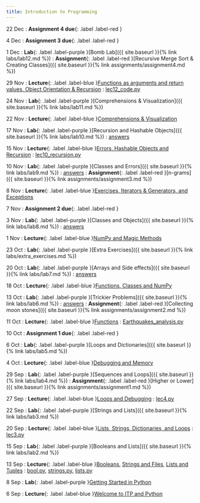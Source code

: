 ```yaml
---
title: Introduction to Programming
---
```


22 Dec
: **Assignment 4 due**{: .label .label-red }

4 Dec
: **Assignment 3 due**{: .label .label-red }

1 Dec
: **Lab**{: .label .label-purple }[Bomb Lab]({{ site.baseurl }}{% link labs/lab12.md %})
: **Assignment**{: .label .label-red }[Recursive Merge Sort & Creating Classes]({{ site.baseurl }}{% link assignments/assignment4.md %})

29 Nov
: **Lecture**{: .label .label-blue }[Functions as arguments and return values, Object Orientation & Recursion](https://brightspace.universiteitleiden.nl/d2l/le/lessons/240322/topics/2703125)
  : [lec12_code.py](https://brightspace.universiteitleiden.nl/d2l/le/lessons/240322/topics/2711443)

24 Nov
: **Lab**{: .label .label-purple }[Comprehensions & Visualization]({{ site.baseurl }}{% link labs/lab11.md %})

22 Nov
: **Lecture**{: .label .label-blue }[Comprehensions & Visualization](https://brightspace.universiteitleiden.nl/d2l/le/lessons/240322/topics/2703125)

17 Nov
: **Lab**{: .label .label-purple }[Recursion and Hashable Objects]({{ site.baseurl }}{% link labs/lab10.md %})
  : [answers](https://brightspace.universiteitleiden.nl/d2l/le/lessons/240322/topics/2697100)

15 Nov
: **Lecture**{: .label .label-blue }[Errors, Hashable Objects and Recursion](https://brightspace.universiteitleiden.nl/d2l/le/lessons/240322/topics/2696898)
  : [lec10_recursion.py](https://brightspace.universiteitleiden.nl/d2l/le/lessons/240322/topics/2697148)

10 Nov
: **Lab**{: .label .label-purple }[Classes and Errors]({{ site.baseurl }}{% link labs/lab9.md %})
  : [answers](https://brightspace.universiteitleiden.nl/d2l/le/lessons/240322/topics/2692935)
: **Assignment**{: .label .label-red }[n-grams]({{ site.baseurl }}{% link assignments/assignment3.md %})

8 Nov
: **Lecture**{: .label .label-blue }[Exercises, Iterators & Generators, and Exceptions](https://brightspace.universiteitleiden.nl/d2l/le/lessons/240322/topics/2690341)

7 Nov
: **Assignment 2 due**{: .label .label-red }

3 Nov
: **Lab**{: .label .label-purple }[Classes and Objects]({{ site.baseurl }}{% link labs/lab8.md %})
  : [answers](https://brightspace.universiteitleiden.nl/d2l/le/lessons/240322/topics/2692100)

1 Nov
: **Lecture**{: .label .label-blue }[NumPy and Magic Methods](https://brightspace.universiteitleiden.nl/d2l/le/lessons/240322/topics/2682942)

23 Oct
: **Lab**{: .label .label-purple }[Extra Exercises]({{ site.baseurl }}{% link labs/extra_exercises.md %})

20 Oct
: **Lab**{: .label .label-purple }[Arrays and Side effects]({{ site.baseurl }}{% link labs/lab7.md %})
  : [answers](https://brightspace.universiteitleiden.nl/d2l/le/lessons/240322/topics/2675798)

18 Oct
: **Lecture**{: .label .label-blue }[Functions, Classes and NumPy](https://brightspace.universiteitleiden.nl/d2l/le/lessons/240322/topics/2667226)

13 Oct
: **Lab**{: .label .label-purple }[Trickier Problems]({{ site.baseurl }}{% link labs/lab6.md %})
  : [answers](https://brightspace.universiteitleiden.nl/d2l/le/lessons/240322/topics/2672546)
: **Assignment**{: .label .label-red }[Collecting moon stones]({{ site.baseurl }}{% link assignments/assignment2.md %})

11 Oct
: **Lecture**{: .label .label-blue }[Functions](https://brightspace.universiteitleiden.nl/d2l/le/lessons/240322/topics/2659756)
  : [Earthquakes_analysis.py](https://brightspace.universiteitleiden.nl/d2l/le/lessons/240322/topics/2660511)

10 Oct
: **Assignment 1 due**{: .label .label-red }

6 Oct
: **Lab**{: .label .label-purple }[Loops and Dictionaries]({{ site.baseurl }}{% link labs/lab5.md %})

4 Oct
: **Lecture**{: .label .label-blue }[Debugging and Memory](https://brightspace.universiteitleiden.nl/d2l/le/lessons/240322/topics/2652713)

29 Sep
: **Lab**{: .label .label-purple }[Sequences and Loops]({{ site.baseurl }}{% link labs/lab4.md %})
: **Assignment**{: .label .label-red }[Higher or Lower]({{ site.baseurl }}{% link assignments/assignment1.md %})

27 Sep
: **Lecture**{: .label .label-blue }[Loops and Debugging](https://brightspace.universiteitleiden.nl/d2l/le/lessons/240322/topics/2647943)
  : [lec4.py](https://brightspace.universiteitleiden.nl/d2l/le/lessons/240322/topics/2648330)

22 Sep
: **Lab**{: .label .label-purple }[Strings and Lists]({{ site.baseurl }}{% link labs/lab3.md %})

20 Sep
: **Lecture**{: .label .label-blue }[Lists, Strings, Dictionaries, and Loops](https://brightspace.universiteitleiden.nl/d2l/le/lessons/240322/topics/2639539)
  : [lec3.py](https://brightspace.universiteitleiden.nl/d2l/le/lessons/240322/topics/2643488)

15 Sep
: **Lab**{: .label .label-purple }[Booleans and Lists]({{ site.baseurl }}{% link labs/lab2.md %})

13 Sep
: **Lecture**{: .label .label-blue }[Booleans](https://brightspace.universiteitleiden.nl/d2l/le/lessons/240322/topics/2628793), [Strings and Files](https://brightspace.universiteitleiden.nl/d2l/le/lessons/240322/topics/2630976), [Lists and Tuples](https://brightspace.universiteitleiden.nl/d2l/le/lessons/240322/topics/2630977)
  : [bool.py](https://brightspace.universiteitleiden.nl/d2l/le/lessons/240322/topics/2632195), [strings.py](https://brightspace.universiteitleiden.nl/d2l/le/lessons/240322/topics/2632197), [lists.py](https://brightspace.universiteitleiden.nl/d2l/le/lessons/240322/topics/2632196)

8 Sep
: **Lab**{: .label .label-purple }[Getting Started in Python](https://brightspace.universiteitleiden.nl/d2l/le/lessons/240322/topics/2619461)

6 Sep
: **Lecture**{: .label .label-blue }[Welcome to ITP and Python](https://brightspace.universiteitleiden.nl/d2l/le/lessons/240322/topics/2616960)
